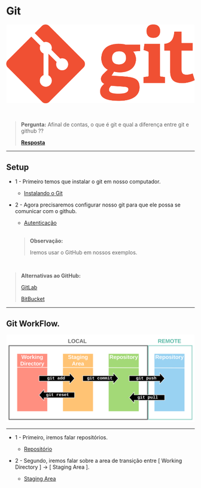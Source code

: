 # **__Git__**

<p align="center">
    <img src="./images/git_logo.png">
</p>

<br>

> **Pergunta:** Afinal de contas, o que é git e qual a diferença entre git e github ??
>
> [**Resposta**](./git_definition.md)


---

## **__Setup__**

- 1 - Primeiro temos que instalar o git em nosso computador.

  - [Instalando o Git](./git_install.md)

- 2 - Agora precisaremos configurar nosso git para que ele possa se comunicar com o github.

  - [Autenticação](./git_auth.md)

  <br>

  > **__Observação:__**
  >
  > Iremos usar o GitHub em nossos exemplos.

<br>

> **__Alternativas ao GitHub:__**
>
> [GitLab](https://about.gitlab.com/)
>
> [BitBucket](https://bitbucket.org/)

---

## Git WorkFlow.

![workflow](./images/git_diagram.png)

---

- 1 - Primeiro, iremos falar repositórios.

    - [Repositório](./repository.md)

- 2 - Segundo, iremos falar sobre a area de transição entre [ Working Directory ] -> [ Staging Area ].

  - [Staging Area](./git_staging.md)

  
